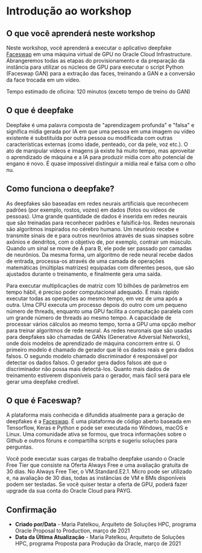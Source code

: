 # Introdução ao workshop

## O que você aprenderá neste workshop

Neste workshop, você aprenderá a executar o aplicativo deepfake [Faceswap](https://faceswap.dev/) em uma máquina virtual de GPU no Oracle Cloud Infrastructure. Abrangeremos todas as etapas do provisionamento e da preparação da instância para utilizar os núcleos de GPU para executar o script Python (Faceswap GAN) para a extração das faces, treinando a GAN e a conversão da face trocada em um vídeo.

Tempo estimado de oficina: 120 minutos (exceto tempo de treino do GAN)

## O que é deepfake

Deepfake é uma palavra composta de "aprendizagem profunda" e "falsa" e significa mídia gerada por IA em que uma pessoa em uma imagem ou vídeo existente é substituída por outra pessoa ou modificada com outras características externas (como idade, penteado, cor da pele, voz etc.). O ato de manipular vídeos e imagens já existe há muito tempo, mas aproveitar o aprendizado de máquina e a IA para produzir mídia com alto potencial de engano é novo. É quase impossível distinguir a mídia real e falsa com o olho nu.

## Como funciona o deepfake?

As deepfakes são baseadas em redes neurais artificiais que reconhecem padrões (por exemplo, rostos, vozes) em dados (fotos ou vídeos de pessoas). Uma grande quantidade de dados é inserida em redes neurais que são treinadas para reconhecer padrões e falsificá-los. Redes neuronais são algoritmos inspirados no cérebro humano. Um neurônio recebe e transmite sinais de e para outros neurônios através de suas sinapses sobre axônios e dendritos, com o objetivo de, por exemplo, contrair um músculo. Quando um sinal se move de A para B, ele pode ser passado por camadas de neurônios. Da mesma forma, um algoritmo de rede neural recebe dados de entrada, processa-os através de uma camada de operações matemáticas (múltiplas matrizes) equipadas com diferentes pesos, que são ajustados durante o treinamento, e finalmente gera uma saída.

Para executar multiplicações de matriz com 10 bilhões de parâmetros em tempo hábil, é preciso poder computacional adequado. É mais rápido executar todas as operações ao mesmo tempo, em vez de uma após a outra. Uma CPU executa um processo depois do outro com um pequeno número de threads, enquanto uma GPU facilita a computação paralela com um grande número de threads ao mesmo tempo. A capacidade de processar vários cálculos ao mesmo tempo, torna a GPU uma opção melhor para treinar algoritmos de rede neural. As redes neuronais que são usadas para deepfakes são chamadas de GANs (Generative Adversial Networks), onde dois modelos de aprendizado de máquina concorrem entre si. O primeiro modelo é chamado de gerador que lê os dados reais e gera dados falsos. O segundo modelo chamado discriminador é responsável por detectar os dados falsos. O gerador gera dados falsos até que o discriminador não possa mais detectá-los. Quanto mais dados de treinamento estiverem disponíveis para o gerador, mais fácil será para ele gerar uma deepfake credível.

## O que é Faceswap?

A plataforma mais conhecida e difundida atualmente para a geração de deepfakes é a [Faceswap](https://faceswap.dev/). É uma plataforma de código aberto baseada em Tensorflow, Keras e Python e pode ser executada no Windows, macOS e Linux. Uma comunidade ativa se formou, que troca informações sobre o Github e outros fóruns e compartilha scripts e sugeriu soluções para perguntas.

Você pode executar suas cargas de trabalho deepfake usando o Oracle Free Tier que consiste na Oferta Always Free e uma avaliação gratuita de 30 dias. No Always Free Tier, o VM.Standard.E2.1. Micro pode ser utilizado e, na avaliação de 30 dias, todas as instâncias de VM e BMs disponíveis podem ser testadas. Se você quiser testar a oferta de GPU, poderá fazer upgrade da sua conta do Oracle Cloud para PAYG.

## **Confirmação**

*   **Criado por/Data** - Maria Patelkou, Arquiteto de Soluções HPC, programa Oracle Proposal to Production, março de 2021
*   **Data da Última Atualização** - Maria Patelkou, Arquiteto de Soluções HPC, programa Proposta para Produção da Oracle, março de 2021